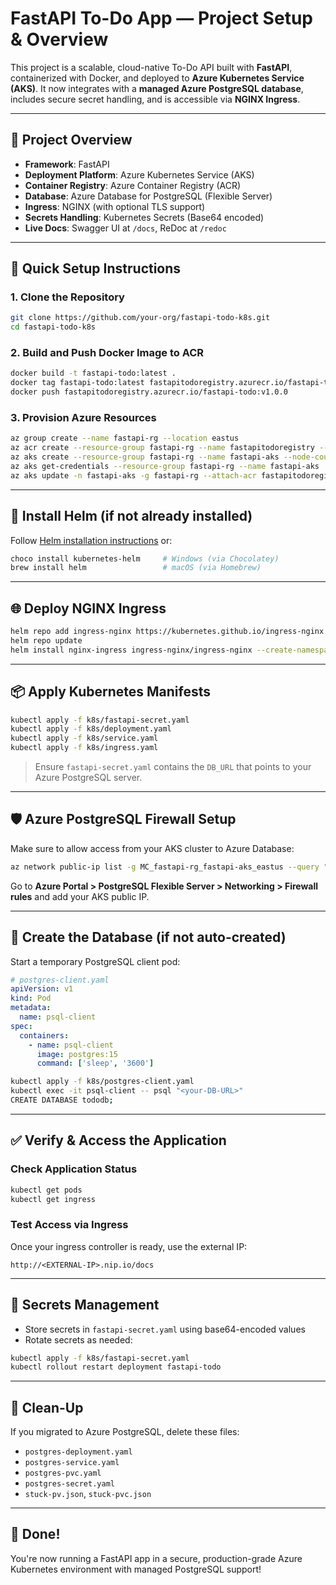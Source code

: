 # FastAPI To-Do App — Project Setup & Overview

This project is a scalable, cloud-native To-Do API built with **FastAPI**, containerized with Docker, and deployed to **Azure Kubernetes Service (AKS)**. It now integrates with a **managed Azure PostgreSQL database**, includes secure secret handling, and is accessible via **NGINX Ingress**.

---

## 📘 Project Overview

* **Framework**: FastAPI
* **Deployment Platform**: Azure Kubernetes Service (AKS)
* **Container Registry**: Azure Container Registry (ACR)
* **Database**: Azure Database for PostgreSQL (Flexible Server)
* **Ingress**: NGINX (with optional TLS support)
* **Secrets Handling**: Kubernetes Secrets (Base64 encoded)
* **Live Docs**: Swagger UI at `/docs`, ReDoc at `/redoc`

---

## 🚀 Quick Setup Instructions

### 1. Clone the Repository

```bash
git clone https://github.com/your-org/fastapi-todo-k8s.git
cd fastapi-todo-k8s
```

### 2. Build and Push Docker Image to ACR

```bash
docker build -t fastapi-todo:latest .
docker tag fastapi-todo:latest fastapitodoregistry.azurecr.io/fastapi-todo:v1.0.0
docker push fastapitodoregistry.azurecr.io/fastapi-todo:v1.0.0
```

### 3. Provision Azure Resources

```bash
az group create --name fastapi-rg --location eastus
az acr create --resource-group fastapi-rg --name fastapitodoregistry --sku Basic
az aks create --resource-group fastapi-rg --name fastapi-aks --node-count 2 --enable-addons monitoring --generate-ssh-keys
az aks get-credentials --resource-group fastapi-rg --name fastapi-aks
az aks update -n fastapi-aks -g fastapi-rg --attach-acr fastapitodoregistry
```

---

## 🧰 Install Helm (if not already installed)

Follow [Helm installation instructions](https://helm.sh/docs/intro/install/) or:

```bash
choco install kubernetes-helm     # Windows (via Chocolatey)
brew install helm                 # macOS (via Homebrew)
```

---

## 🌐 Deploy NGINX Ingress

```bash
helm repo add ingress-nginx https://kubernetes.github.io/ingress-nginx
helm repo update
helm install nginx-ingress ingress-nginx/ingress-nginx --create-namespace --namespace ingress-nginx
```

---

## 📦 Apply Kubernetes Manifests

```bash
kubectl apply -f k8s/fastapi-secret.yaml
kubectl apply -f k8s/deployment.yaml
kubectl apply -f k8s/service.yaml
kubectl apply -f k8s/ingress.yaml
```

> Ensure `fastapi-secret.yaml` contains the `DB_URL` that points to your Azure PostgreSQL server.

---

## 🛡️ Azure PostgreSQL Firewall Setup

Make sure to allow access from your AKS cluster to Azure Database:

```bash
az network public-ip list -g MC_fastapi-rg_fastapi-aks_eastus --query "[].ipAddress" -o tsv
```

Go to **Azure Portal > PostgreSQL Flexible Server > Networking > Firewall rules** and add your AKS public IP.

---

## 🐘 Create the Database (if not auto-created)

Start a temporary PostgreSQL client pod:

```yaml
# postgres-client.yaml
apiVersion: v1
kind: Pod
metadata:
  name: psql-client
spec:
  containers:
    - name: psql-client
      image: postgres:15
      command: ['sleep', '3600']
```

```bash
kubectl apply -f k8s/postgres-client.yaml
kubectl exec -it psql-client -- psql "<your-DB-URL>"
CREATE DATABASE tododb;
```

---

## ✅ Verify & Access the Application

### Check Application Status

```bash
kubectl get pods
kubectl get ingress
```

### Test Access via Ingress

Once your ingress controller is ready, use the external IP:

```
http://<EXTERNAL-IP>.nip.io/docs
```

---

## 🔐 Secrets Management

* Store secrets in `fastapi-secret.yaml` using base64-encoded values
* Rotate secrets as needed:

```bash
kubectl apply -f k8s/fastapi-secret.yaml
kubectl rollout restart deployment fastapi-todo
```

---

## 📌 Clean-Up

If you migrated to Azure PostgreSQL, delete these files:

* `postgres-deployment.yaml`
* `postgres-service.yaml`
* `postgres-pvc.yaml`
* `postgres-secret.yaml`
* `stuck-pv.json`, `stuck-pvc.json`

---

## 🎉 Done!

You're now running a FastAPI app in a secure, production-grade Azure Kubernetes environment with managed PostgreSQL support!
